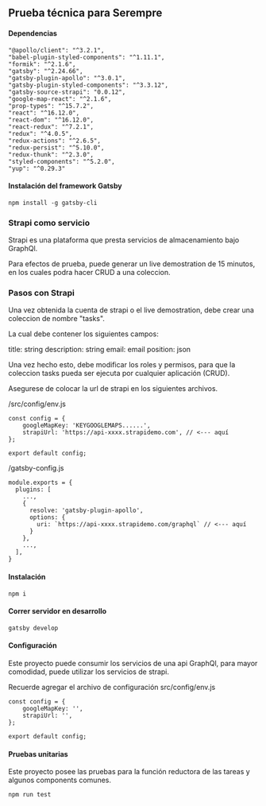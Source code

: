 ## Prueba técnica para Serempre

#### Dependencias

```
"@apollo/client": "^3.2.1",
"babel-plugin-styled-components": "^1.11.1",
"formik": "^2.1.6",
"gatsby": "^2.24.66",
"gatsby-plugin-apollo": "^3.0.1",
"gatsby-plugin-styled-components": "^3.3.12",
"gatsby-source-strapi": "0.0.12",
"google-map-react": "^2.1.6",
"prop-types": "^15.7.2",
"react": "^16.12.0",
"react-dom": "^16.12.0",
"react-redux": "^7.2.1",
"redux": "^4.0.5",
"redux-actions": "^2.6.5",
"redux-persist": "^5.10.0",
"redux-thunk": "^2.3.0",
"styled-components": "^5.2.0",
"yup": "^0.29.3"
```

#### Instalación del framework Gatsby

```
npm install -g gatsby-cli
```

### Strapi como servicio

Strapi es una plataforma que presta servicios de almacenamiento bajo GraphQl.

Para efectos de prueba, puede generar un live demostration de 15 minutos, en los cuales podra hacer CRUD a una coleccion.

### Pasos con Strapi

Una vez obtenida la cuenta de strapi o el live demostration, debe crear una coleccion de nombre "tasks".

La cual debe contener los siguientes campos:

title: string
description: string
email: email
position: json

Una vez hecho esto, debe modificar los roles y permisos, para que la coleccion tasks pueda ser ejecuta por cualquier aplicación (CRUD).

Asegurese de colocar la url de strapi en los siguientes archivos.

/src/config/env.js

```
const config = {
    googleMapKey: 'KEYGOOGLEMAPS......',
    strapiUrl: 'https://api-xxxx.strapidemo.com', // <--- aquí
};

export default config;
```

/gatsby-config.js

```
module.exports = {
  plugins: [
    ...,
    {
      resolve: 'gatsby-plugin-apollo',
      options: {
        uri: `https://api-xxxx.strapidemo.com/graphql` // <--- aquí
      }
    },
    ...,
  ],
}
```

#### Instalación

```
npm i
```

#### Correr servidor en desarrollo

```
gatsby develop
```

#### Configuración

Este proyecto puede consumir los servicios de una api GraphQl, para mayor comodidad, puede utilizar los servicios de strapi.

Recuerde agregar el archivo de configuración src/config/env.js

```
const config = {
    googleMapKey: '',
    strapiUrl: '',
};

export default config;
```

#### Pruebas unitarias

Este proyecto posee las pruebas para la función reductora de las tareas y algunos components comunes.

```
npm run test
```
